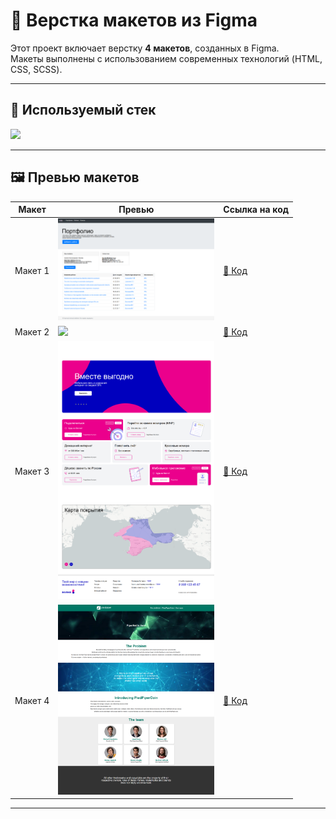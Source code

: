 # 🎨 Верстка макетов из Figma

Этот проект включает верстку **4 макетов**, созданных в Figma.  
Макеты выполнены с использованием современных технологий (HTML, CSS, SCSS).  

---

## 🚀 Используемый стек
<p>
  <img src="https://skillicons.dev/icons?i=html,css,scss" />
</p>

---

## 🖼️ Превью макетов

| Макет | Превью | Ссылка на код |
|-------|--------|---------------|
| Макет 1 | <img src="./Preview/1.png" width="250" /> | [🔗 Код](https://github.com/Shamitsu212/figma-to-html/tree/main/figma1) |
| Макет 2 | <img src="./Preview/2.png" width="250" /> | [🔗 Код](https://github.com/Shamitsu212/figma-to-html/tree/main/figma2) |
| Макет 3 | <img src="./Preview/3.png" width="250" /> | [🔗 Код](https://github.com/Shamitsu212/figma-to-html/tree/main/figma3) |
| Макет 4 | <img src="./Preview/4.png" width="250" /> | [🔗 Код](https://github.com/Shamitsu212/figma-to-html/tree/main/figma4) |

---

